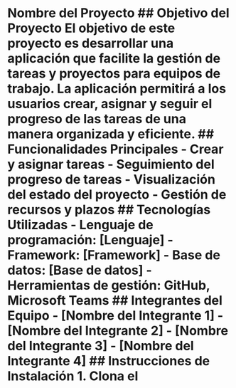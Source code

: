 # Nombre del Proyecto ## Objetivo del Proyecto El objetivo de este proyecto es desarrollar una aplicación que facilite la gestión de tareas y proyectos para equipos de trabajo. La aplicación permitirá a los usuarios crear, asignar y seguir el progreso de las tareas de una manera organizada y eficiente. ## Funcionalidades Principales - Crear y asignar tareas - Seguimiento del progreso de tareas - Visualización del estado del proyecto - Gestión de recursos y plazos ## Tecnologías Utilizadas - Lenguaje de programación: [Lenguaje] - Framework: [Framework] - Base de datos: [Base de datos] - Herramientas de gestión: GitHub, Microsoft Teams ## Integrantes del Equipo - [Nombre del Integrante 1] - [Nombre del Integrante 2] - [Nombre del Integrante 3] - [Nombre del Integrante 4] ## Instrucciones de Instalación 1. Clona el
